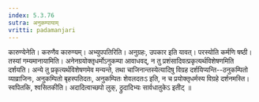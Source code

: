 ```yaml
---
index: 5.3.76
sutra: अनुकम्पायाम्
vritti: padamanjari
---
```


 कारुण्येनेति। करुणैव कारुण्यम्। अभ्युपपतिरिति। अनुग्रहः, उपकार इति यावत्। परस्योति कर्मणि षष्ठी। तस्यां गम्यमानायामिति। अनेनग्रयोक्तृधर्मोऽनुकम्पा आवाधवद्, न तु प्रशंसादिवत्प्रकृत्यर्थविशेषणमिति दर्शयति। अन्ये तु प्रकृत्यर्थविशेषणमेव मन्यन्ते, तथा चाजिनान्तस्येत्यादिषु विग्रह दर्शयिप्यन्ति--ठनुकम्पितो व्याव्राजिनः, अनुकम्पितो बृहस्पतिदतः, अनुकम्पितः शेवलदतःऽ इति, न च प्रयोक्तृधर्मस्य विग्रहे दर्शनमस्ति। स्वपितकि, श्वसितकीति। अदादित्वाच्छपो लुक्, ठ्रुदादिभ्यः सार्वधातुकेऽ इतीट् ॥